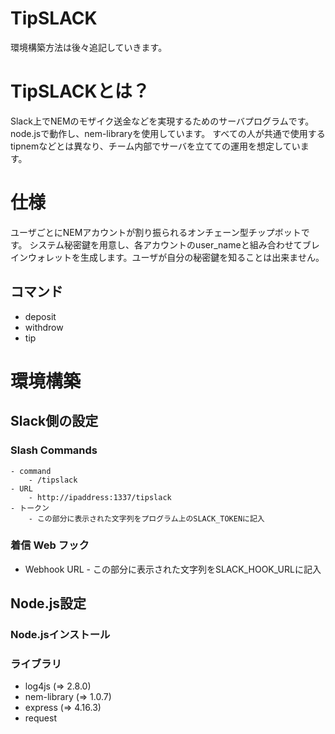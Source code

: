 # TipSLACK

環境構築方法は後々追記していきます。

# TipSLACKとは？
Slack上でNEMのモザイク送金などを実現するためのサーバプログラムです。
node.jsで動作し、nem-libraryを使用しています。
すべての人が共通で使用するtipnemなどとは異なり、チーム内部でサーバを立てての運用を想定しています。

# 仕様
ユーザごとにNEMアカウントが割り振られるオンチェーン型チップボットです。
システム秘密鍵を用意し、各アカウントのuser_nameと組み合わせてブレインウォレットを生成します。ユーザが自分の秘密鍵を知ることは出来ません。
## コマンド
* deposit
* withdrow
* tip


# 環境構築
## Slack側の設定
### Slash Commands
    - command
        - /tipslack
    - URL
        - http://ipaddress:1337/tipslack
    - トークン
        - この部分に表示された文字列をプログラム上のSLACK_TOKENに記入	

### 着信 Web フック
  - Webhook URL
        - この部分に表示された文字列をSLACK_HOOK_URLに記入

## Node.js設定
### Node.jsインストール
### ライブラリ
* log4js (=> 2.8.0)
* nem-library (=> 1.0.7)
* express (=> 4.16.3)
* request


